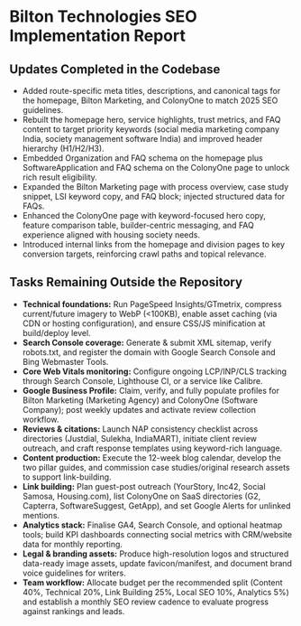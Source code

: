 # Bilton Technologies SEO Implementation Report

## Updates Completed in the Codebase
- Added route-specific meta titles, descriptions, and canonical tags for the homepage, Bilton Marketing, and ColonyOne to match 2025 SEO guidelines.
- Rebuilt the homepage hero, service highlights, trust metrics, and FAQ content to target priority keywords (social media marketing company India, society management software India) and improved header hierarchy (H1/H2/H3).
- Embedded Organization and FAQ schema on the homepage plus SoftwareApplication and FAQ schema on the ColonyOne page to unlock rich result eligibility.
- Expanded the Bilton Marketing page with process overview, case study snippet, LSI keyword copy, and FAQ block; injected structured data for FAQs.
- Enhanced the ColonyOne page with keyword-focused hero copy, feature comparison table, builder-centric messaging, and FAQ experience aligned with housing society needs.
- Introduced internal links from the homepage and division pages to key conversion targets, reinforcing crawl paths and topical relevance.

## Tasks Remaining Outside the Repository
- **Technical foundations:** Run PageSpeed Insights/GTmetrix, compress current/future imagery to WebP (<100KB), enable asset caching (via CDN or hosting configuration), and ensure CSS/JS minification at build/deploy level.
- **Search Console coverage:** Generate & submit XML sitemap, verify robots.txt, and register the domain with Google Search Console and Bing Webmaster Tools.
- **Core Web Vitals monitoring:** Configure ongoing LCP/INP/CLS tracking through Search Console, Lighthouse CI, or a service like Calibre.
- **Google Business Profile:** Claim, verify, and fully populate profiles for Bilton Marketing (Marketing Agency) and ColonyOne (Software Company); post weekly updates and activate review collection workflow.
- **Reviews & citations:** Launch NAP consistency checklist across directories (Justdial, Sulekha, IndiaMART), initiate client review outreach, and craft response templates using keyword-rich language.
- **Content production:** Execute the 12-week blog calendar, develop the two pillar guides, and commission case studies/original research assets to support link-building.
- **Link building:** Plan guest-post outreach (YourStory, Inc42, Social Samosa, Housing.com), list ColonyOne on SaaS directories (G2, Capterra, SoftwareSuggest, GetApp), and set Google Alerts for unlinked mentions.
- **Analytics stack:** Finalise GA4, Search Console, and optional heatmap tools; build KPI dashboards connecting social metrics with CRM/website data for monthly reporting.
- **Legal & branding assets:** Produce high-resolution logos and structured data-ready image assets, update favicon/manifest, and document brand voice guidelines for writers.
- **Team workflow:** Allocate budget per the recommended split (Content 40%, Technical 20%, Link Building 25%, Local SEO 10%, Analytics 5%) and establish a monthly SEO review cadence to evaluate progress against rankings and leads.
